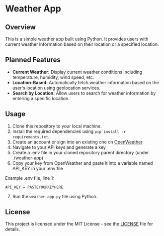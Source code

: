 # Weather App

## Overview
This is a simple weather app built using Python. It provides users with current weather information based on their location or a specified location.

## Planned Features
- **Current Weather:** Display current weather conditions including temperature, humidity, wind speed, etc.
- **Location-Based:** Automatically fetch weather information based on the user's location using geolocation services.
- **Search by Location:** Allow users to search for weather information by entering a specific location.

## Usage
1. Clone this repository to your local machine.
2. Install the required dependencies using `pip install -r requirements.txt`.
3. Create an account or sign into an existing one on [OpenWeather](https://openweathermap.org/)
4. Navigate to your API keys and generate a key
5. Create a .env file in your cloned repository parent directory (under ./weather-app)
6. Copy your key from OpenWeather and paste it into a variable named API_KEY in your .env file

Example .env file, line 1:

    API_KEY = PASTEYOURKEYHERE
    
7. Run the `weather_app.py` file using Python.

## License
This project is licensed under the MIT License - see the [LICENSE](LICENSE) file for details.
